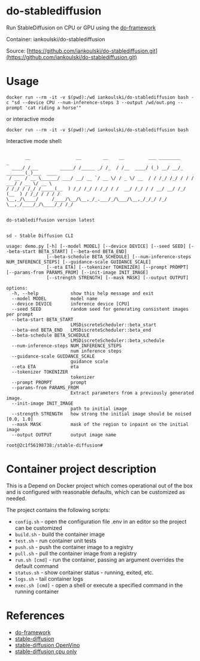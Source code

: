 # do-stablediffusion
Run StableDiffusion on CPU or GPU using the [do-framework](https://bit.ly/do-framework)

Container: iankoulski/do-stablediffusion

Source: [https://github.com/iankoulski/do-stablediffusion.git](https://github.com/iankoulski/do-stablediffusion.git)

# Usage

```
docker run --rm -it -v $(pwd):/wd iankoulski/do-stablediffusion bash -c "sd --device CPU --num-inference-steps 3 --output /wd/out.png --prompt 'cat riding a horse'" 
```

or interactive mode

```
docker run --rm -it -v $(pwd):/wd iankoulski/do-stablediffusion bash
```

Interactive mode shell:

```text

       __                 __        __    __         ___ ________           _           
  ____/ /___        _____/ /_____ _/ /_  / /__  ____/ (_) __/ __/_  _______(_)___  ____ 
 / __  / __ \______/ ___/ __/ __ `/ __ \/ / _ \/ __  / / /_/ /_/ / / / ___/ / __ \/ __ \
/ /_/ / /_/ /_____(__  ) /_/ /_/ / /_/ / /  __/ /_/ / / __/ __/ /_/ (__  ) / /_/ / / / /
\__,_/\____/     /____/\__/\__,_/_.___/_/\___/\__,_/_/_/ /_/  \__,_/____/_/\____/_/ /_/ 
                                                                                        

do-stablediffusion version latest


sd - Stable Diffusion CLI

usage: demo.py [-h] [--model MODEL] [--device DEVICE] [--seed SEED] [--beta-start BETA_START] [--beta-end BETA_END]
               [--beta-schedule BETA_SCHEDULE] [--num-inference-steps NUM_INFERENCE_STEPS] [--guidance-scale GUIDANCE_SCALE]
               [--eta ETA] [--tokenizer TOKENIZER] [--prompt PROMPT] [--params-from PARAMS_FROM] [--init-image INIT_IMAGE]
               [--strength STRENGTH] [--mask MASK] [--output OUTPUT]

options:
  -h, --help            show this help message and exit
  --model MODEL         model name
  --device DEVICE       inference device [CPU]
  --seed SEED           random seed for generating consistent images per prompt
  --beta-start BETA_START
                        LMSDiscreteScheduler::beta_start
  --beta-end BETA_END   LMSDiscreteScheduler::beta_end
  --beta-schedule BETA_SCHEDULE
                        LMSDiscreteScheduler::beta_schedule
  --num-inference-steps NUM_INFERENCE_STEPS
                        num inference steps
  --guidance-scale GUIDANCE_SCALE
                        guidance scale
  --eta ETA             eta
  --tokenizer TOKENIZER
                        tokenizer
  --prompt PROMPT       prompt
  --params-from PARAMS_FROM
                        Extract parameters from a previously generated image.
  --init-image INIT_IMAGE
                        path to initial image
  --strength STRENGTH   how strong the initial image should be noised [0.0, 1.0]
  --mask MASK           mask of the region to inpaint on the initial image
  --output OUTPUT       output image name

root@2c1f56198738:/stable-diffusion# 
```


# Container project description


This is a Depend on Docker project which comes operational out of the box 
and is configured with reasonable defaults, which can be customized as needed.


The project contains the following scripts:
* `config.sh` - open the configuration file .env in an editor so the project can be customized
* `build.sh` - build the container image
* `test.sh` - run container unit tests
* `push.sh` - push the container image to a registry
* `pull.sh` - pull the container image from a registry
* `run.sh [cmd]` - run the container, passing an argument overrides the default command
* `status.sh` - show container status - running, exited, etc.
* `logs.sh` - tail container logs
* `exec.sh [cmd]` - open a shell or execute a specified command in the running container

# References
* [do-framework](https://bit.ly/do-framework)
* [stable-diffusion](https://github.com/CompVis/stable-diffusion)
* [stable-diffusion OpenVino](https://github.com/bes-dev/stable_diffusion.openvino)
* [stable-diffusion cpu only](https://github.com/darkhemic/stable-diffusion-cpuonly)

